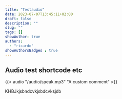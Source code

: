 ```yaml
---
title: "Testaudio"
date: 2023-07-07T13:45:11+02:00
draft: false
description: ""
slug: ""
tags: []
showAuthor: true
authors:
  - "ricardo"
showAuthorsBadges : true
---
```


## Audio test shortcode etc

{{< audio "/audio/speak.mp3" "A custom comment" >}}

KHBJkjsbndcvkjsbdcvksjdb
